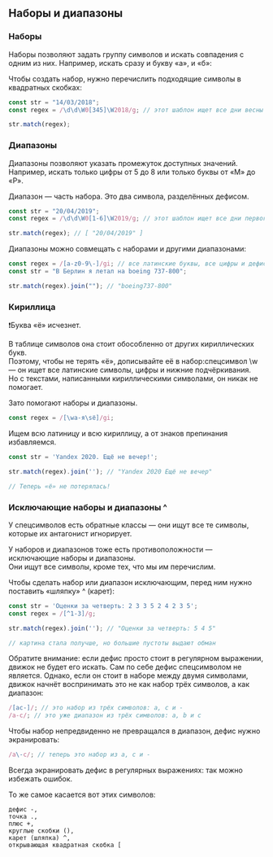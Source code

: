 ## Наборы и диапазоны

### Наборы

Наборы позволяют задать группу символов и искать совпадения с одним из них. Например, искать сразу и букву «а», и «б»:

Чтобы создать набор, нужно перечислить подходящие символы в квадратных скобках:

```javascript
const str = "14/03/2018";
const regex = /\d\d\W0[345]\W2018/g; // этот шаблон ищет все дни весны

str.match(regex);
```

### Диапазоны

Диапазоны позволяют указать промежуток доступных значений. \
Например, искать только цифры от 5 до 8 или только буквы от «М» до «Р».

Диапазон — часть набора. Это два символа, разделённых дефисом.

```javascript
const str = "20/04/2019";
const regex = /\d\d\W0[1-6]\W2019/g; // этот шаблон ищет все дни первого полугодия

str.match(regex); // [ "20/04/2019" ]
```

Диапазоны можно совмещать с наборами и другими диапазонами:

```javascript
const regex = /[a-z0-9\-]/gi; // все латинские буквы, все цифры и дефис
const str = "В Берлин я летал на boeing 737-800";

str.match(regex).join(""); // "boeing737-800"
```

### Кириллица

❗Буква «ё» исчезнет.

В таблице символов она стоит обособленно от других кириллических букв. \
Поэтому, чтобы не терять «ё», дописывайте её в набор:спецсимвол \w — он ищет все латинские символы, цифры и нижние подчёркивания. \
Но с текстами, написанными кириллическими символами, он никак не помогает.

Зато помогают наборы и диапазоны.

```javascript
const regex = /[\wа-я\sё]/gi;
```

Ищем всю латиницу и всю кириллицу, а от знаков препинания избавляемся.

```javascript
const str = 'Yandex 2020. Ещё не вечер!';

str.match(regex).join(''); // "Yandex 2020 Ещё не вечер"

// Теперь «ё» не потерялась!
```

### Исключающие наборы и диапазоны  ^

У спецсимволов есть обратные классы — они ищут все те символы, которые их антагонист игнорирует.

У наборов и диапазонов тоже есть противоположности — исключающие наборы и диапазоны. \
Они ищут все символы, кроме тех, что мы им перечислим.

Чтобы сделать набор или диапазон исключающим, перед ним нужно поставить «шляпку» ^ (карет):

```javascript
const str = 'Оценки за четверть: 2 3 3 5 2 4 2 3 5';
const regex = /[^1-3]/g;

str.match(regex).join(''); // "Оценки за четверть: 5 4 5"

// картина стала получше, но большие пустоты выдают обман
```

Обратите внимание: если дефис просто стоит в регулярном выражении, движок не будет его искать. Сам по себе дефис спецсимволом не является.
Однако, если он стоит в наборе между двумя символами, движок начнёт воспринимать это не как набор трёх символов, а как диапазон:

```javascript
/[ac-]/; // это набор из трёх символов: a, c и -
/a-c/; // это уже диапазон из трёх символов: a, b и с
```

Чтобы набор непредвиденно не превращался в диапазон, дефис нужно экранировать:

```javascript
/a\-c/; // теперь это набор из a, c и -
```

Всегда экранировать дефис в регулярных выражениях: так можно избежать ошибок. 

То же самое касается вот этих символов:

```
дефис -,
точка .,
плюс +,
круглые скобки (),
карет (шляпка) ^,
открывающая квадратная скобка [
```